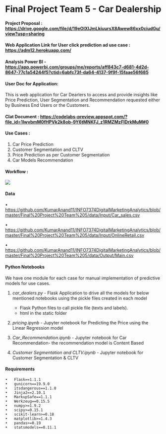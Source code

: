 # Final Project Team 5 - Car Dealership

#### Project Proposal : https://drive.google.com/file/d/19eOIXlJmLkiuursX8Awew86xx0ciudGu/view?usp=sharing

#### Web Application Link for User click prediction ad use case : https://adm12.herokuapp.com/

#### Analysis Power BI - https://app.powerbi.com/groups/me/reports/aff843c7-d681-4d2d-8647-77c1a54244f5?ctid=6abfc73f-da64-4137-9f9f-15faae56f685

#### User Doc for Application:

This is web application for Car Dearlers to access and provide insights like Price Prediction, User Segmentation and Recommendation requested either by Business End Users or the Customers.

#### Clat Document : https://codelabs-preview.appspot.com/?file_id=1IwvbmM0fHPVk2k8ob-9Y6tMNKFJ_z1RMZMzFlDrkMuM#0

#### Use Cases :
 1. Car Price Prediction
 2. Customer Segmentation and CLTV
 3. Price Prediction as per Customer Segmentation
 4. Car Models Recommendation
 
#### Workflow :

![](https://github.com/KumarAnand11/INFO7374DigitalMarketingAnalytics/blob/master/Final%20Project%20Team%205/static/images/workflow.JPG)

#### Data 

• https://github.com/KumarAnand11/INFO7374DigitalMarketingAnalytics/blob/master/Final%20Project%20Team%205/data/Input/Car_sales.csv

• https://github.com/KumarAnand11/INFO7374DigitalMarketingAnalytics/blob/master/Final%20Project%20Team%205/data/Input/OnlineRetail.csv

• https://github.com/KumarAnand11/INFO7374DigitalMarketingAnalytics/blob/master/Final%20Project%20Team%205/data/Output/Main.csv


#### Python Notebooks

We have one module for each case for manual implementation of predictive models for use cases.


1.  *car_dealers.py* - Flask Application to drive all the models for below mentioned notebooks using the pickle files created in each model
    +   Flask Python files to call pickle file (texts and labels).
    +   html in the static folder

2.  *pricing.ipynb* - Jupyter notebook for Predicting the Price using the Linear Regression model
    
3.  *Car_Recommendation.ipynb* - Jupyter notebook for Car Recommendation- the recommendation model is Content Based

4.  *Customer Segmentation and CLTV.ipynb* - Jupyter notebook for Customer Segmentation & CLTV

#### Requirements

	•   Flask==1.1.1
	•	gunicorn==19.9.0
	•	itsdangerous==1.1.0
	•	Jinja2==2.10.1
	•	MarkupSafe==1.1.1
	•	Werkzeug==0.15.5
	•	numpy>=1.9.2
	•	scipy>=0.15.1
	•	scikit-learn>=0.18
	•	matplotlib>=1.4.3
	•	pandas>=0.19
	•	statsmodels==0.11.1


